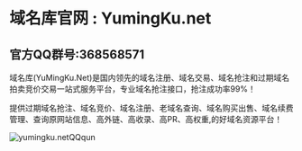 # 域名库官网 : YumingKu.net
## 官方QQ群号:368568571
域名库(YuMingKu.Net)是国内领先的域名注册、域名交易、域名抢注和过期域名拍卖竞价交易一站式服务平台，专业域名抢注接口，抢注成功率99%！

提供过期域名抢注、域名竞价、域名注册、老域名查询、域名购买出售、域名续费管理、查询原网站信息、高外链、高收录、高PR、高权重,的好域名资源平台！

![yumingku.netQQqun](https://cdn.jsdelivr.net/gh/Lwvip/YumingKu.net/Qun368568571.jpg)
